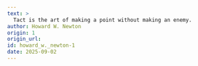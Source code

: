 ```yaml
---
text: >
  Tact is the art of making a point without making an enemy.
author: Howard W. Newton
origin: 1
origin_url:
id: howard_w._newton-1
date: 2025-09-02 
---
```


